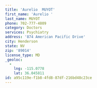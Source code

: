```yaml
---
title: 'Aurelio  MUYOT'
first_name: 'Aurelio '
last_name: MUYOT
phone: 702-777-4809
category: Doctors
services: Psychiatry
address: '874 American Pacific Drive'
city: Henderson
state: NV
zip: '89014'
license_type: MD
_geoloc:
  -
    lng: -115.0778
    lat: 36.045811
id: a95c119e-f1b8-4fd8-87df-216bd48c23ce
---
```

